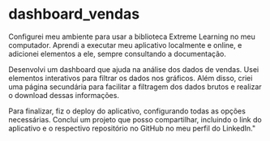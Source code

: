 # dashboard_vendas

Configurei meu ambiente para usar a biblioteca Extreme Learning no meu computador. Aprendi a executar meu aplicativo localmente e online, e adicionei elementos a ele, sempre consultando a documentação.

Desenvolvi um dashboard que ajuda na análise dos dados de vendas. Usei elementos interativos para filtrar os dados nos gráficos. Além disso, criei uma página secundária para facilitar a filtragem dos dados brutos e realizar o download dessas informações.

Para finalizar, fiz o deploy do aplicativo, configurando todas as opções necessárias. Concluí um projeto que posso compartilhar, incluindo o link do aplicativo e o respectivo repositório no GitHub no meu perfil do LinkedIn."
